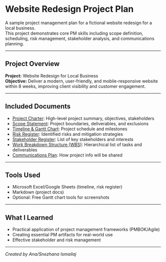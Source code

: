 # Website Redesign Project Plan

A sample project management plan for a fictional website redesign for a local business.  
This project demonstrates core PM skills including scope definition, scheduling, risk management, stakeholder analysis, and communications planning.

---

## Project Overview

**Project:** Website Redesign for Local Business  
**Objective:** Deliver a modern, user-friendly, and mobile-responsive website within 8 weeks, improving client visibility and customer engagement.

---

## Included Documents

- [Project Charter](charter.md): High-level project summary, objectives, stakeholders
- [Scope Statement](scope.md): Project boundaries, deliverables, and exclusions
- [Timeline & Gantt Chart](timeline.xlsx): Project schedule and milestones
- [Risk Register](risk-register.xlsx): Identified risks and mitigation strategies
- [Stakeholder Register](stakeholder-register.md): List of key stakeholders and interests
- [Work Breakdown Structure (WBS)](wbs.md): Hierarchical list of tasks and deliverables
- [Communications Plan](communications-plan.md): How project info will be shared

---

## Tools Used

- Microsoft Excel/Google Sheets (timeline, risk register)
- Markdown (project docs)
- Optional: Free Gantt chart tools for screenshots

---

## What I Learned

- Practical application of project management frameworks (PMBOK/Agile)
- Creating essential PM artifacts for real-world use
- Effective stakeholder and risk management

---

*Created by Ana/Snezhana Ismailaj*
